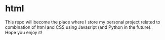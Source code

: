 # html
This repo will become the place where I store my personal project related to combination of html and CSS using Javasript (and Python in the future). Hope you enjoy it!
